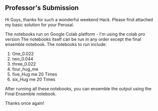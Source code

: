 ## Professor's Submission

Hi Guys, thanks for such a wonderful weekend Hack. Please find attached my basic solution for your Perusal.

The notebooks run on Google Colab platform - I'm using the colab pro version
The notebooks itself can be run in any order except the final ensemble notebook. The notebooks to run include:

1. One_0.022
2. two_0.044
3. three_0.022
4. four_hug_me
5. five_Hug me 20 Times
6. six_Hug me 20 Times

After running all these notebooks, you can ensemble the output using the Final Ensemble notebook.

Thanks once again!